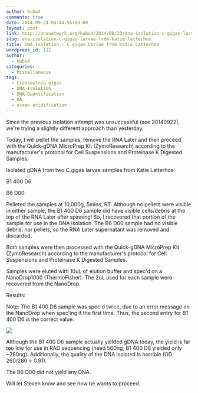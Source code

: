 ```yaml
---
author: kubu4
comments: true
date: 2014-09-24 04:44:56+00:00
layout: post
link: http://onsnetwork.org/kubu4/2014/09/23/dna-isolation-c-gigas-larvae-from-katie-latterhos/
slug: dna-isolation-c-gigas-larvae-from-katie-latterhos
title: DNA Isolation - C.gigas Larvae from Katie Latterhos
wordpress_id: 112
author:
  - kubu4
categories:
  - Miscellaneous
tags:
  - Crassostrea gigas
  - DNA Isolation
  - DNA Quantification
  - OA
  - ocean acidification
---
```


Since the previous isolation attempt was unsuccessful (see 20140922), we're trying a slightly different approach than yesterday.

Today, I will pellet the samples, remove the RNA Later and then proceed with the Quick-gDNA MicroPrep Kit (ZymoResearch) according to the manufacturer's protocol for Cell Suspensions and Proteinase K Digested Samples.

Isolated gDNA from two C.gigas larvae samples from Katie Latterhos:

B1 400 D6

B6 D00

Pelleted the samples at 10,000g, 5mins, RT. Although no pellets were visible in either sample, the B1 400 D6 sample did have visible cells/debris at the top of the RNA Later after spinning! So, I recovered that portion of the sample for use in the DNA isolation. The B6 D00 sample had no visible debris, nor pellets, so the RNA Later supernatant was removed and discarded.

Both samples were then processed with the Quick-gDNA MicroPrep Kit (ZymoResearch) according to the manufacturer's protocol for Cell Suspensions and Proteinase K Digested Samples.

Samples were eluted with 10uL of elution buffer and spec'd on a NanoDrop1000 (ThermoFisher). The 2uL used for each sample were recovered from the NanoDrop.

Results:

Note: The B1 400 D6 sample was spec'd twice, due to an error message on the NanoDrop when spec'ing it the first time. Thus, the second entry for B1 400 D6 is the correct value.

![](http://eagle.fish.washington.edu/Arabidopsis/20140923%20-%20Gigas%20larvae%20ODs-01.JPG)

Although the B1 400 D6 sample actually yielded gDNA today, the yield is far too low for use in RAD sequencing (need 500ng; B1 400 D6 yielded only ~260ng). Additionally, the quality of the DNA isolated is horrible (OD 260/280 = 0.81).

The B6 D00 did not yield any DNA.

Will let Steven know and see how he wants to proceed.
